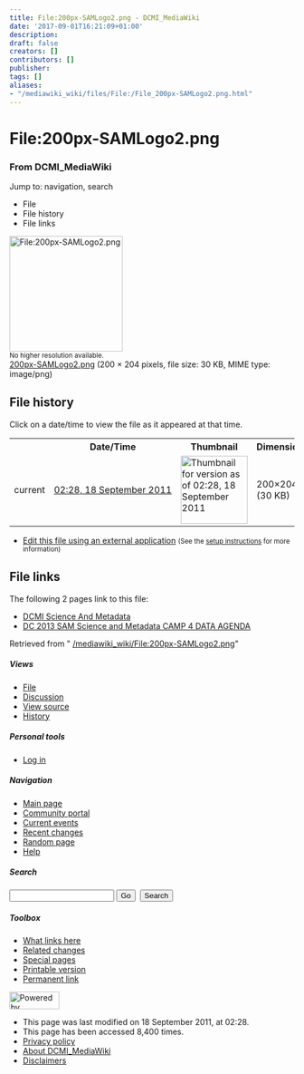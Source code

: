 ```yaml
---
title: File:200px-SAMLogo2.png - DCMI_MediaWiki
date: '2017-09-01T16:21:09+01:00'
description: 
draft: false
creators: []
contributors: []
publisher: 
tags: []
aliases:
- "/mediawiki_wiki/files/File:/File_200px-SAMLogo2.png.html"
---
```


<a id="top"></a>
# File:200px-SAMLogo2.png

### From DCMI\_MediaWiki

Jump to: navigation, search
<!-- start content -->
- File
- File history
- File links

 [<img alt="File:200px-SAMLogo2.png" src="/images/9/9c/200px-SAMLogo2.png" width="200" height="204">](/mediawiki_wiki/files/200px-SAMLogo2.png)  
<small>No higher resolution available.</small>  
 [200px-SAMLogo2.png](/images/9/9c/200px-SAMLogo2.png)‎ (200 × 204 pixels, file size: 30 KB, MIME type: image/png)
<!-- 
NewPP limit report
Preprocessor node count: 0/1000000
Post-expand include size: 0/2097152 bytes
Template argument size: 0/2097152 bytes
Expensive parser function count: 0/100
-->
## File history

Click on a date/time to view the file as it appeared at that time.

<table class="wikitable filehistory">
  <tr>
    <td></td>
    <th>Date/Time</th>
    <th>Thumbnail</th>
    <th>Dimensions</th>
    <th>User</th>
    <th>Comment</th>
  </tr>
  <tr>
    <td>current</td>
    <td class="filehistory-selected" style="white-space: nowrap;"><a href="/mediawiki_wiki/files/200px-SAMLogo2.png">02:28, 18 September 2011</a></td>
    <td><a href="/images/9/9c/200px-SAMLogo2.png"><img alt="Thumbnail for version as of 02:28, 18 September 2011" src="/images/9/9c/200px-SAMLogo2.png" width="118" height="120"></a></td>
    <td>200×204 <span style="white-space: nowrap;">(30 KB)</span>
    </td>
    <td>
      <a href="/index.php?title=User:JaneGreenberg&amp;action=edit&amp;redlink=1" class="new mw-userlink" title="User:JaneGreenberg (page does not exist)">JaneGreenberg</a> <span style="white-space: nowrap;"> <span class="mw-usertoollinks">(<a href="/index.php?title=User_talk:JaneGreenberg&amp;action=edit&amp;redlink=1" class="new" title="User talk:JaneGreenberg (page does not exist)">Talk</a> | <a href="/index.php/Special:Contributions/JaneGreenberg" title="Special:Contributions/JaneGreenberg">contribs</a>)</span></span>
    </td>
    <td></td>
  </tr>
</table>

  

- [Edit this file using an external application](/index.php?title=File:200px-SAMLogo2.png&action=edit&externaledit=true&mode=file "File:200px-SAMLogo2.png") <small>(See the <a href="http://www.mediawiki.org/wiki/Manual:External_editors" class="external text" rel="nofollow">setup instructions</a> for more information)</small>

## File links

The following 2 pages link to this file:

- [DCMI Science And Metadata](/index.php/DCMI_Science_And_Metadata "DCMI Science And Metadata")
- [DC 2013 SAM Science and Metadata CAMP 4 DATA AGENDA](/index.php/DC_2013_SAM_Science_and_Metadata_CAMP_4_DATA_AGENDA "DC 2013 SAM Science and Metadata CAMP 4 DATA AGENDA")

Retrieved from " [/mediawiki_wiki/File:200px-SAMLogo2.png](/mediawiki_wiki/files/File:/File:200px-SAMLogo2.png.html)"

<!-- end content -->

##### Views

- [File](/mediawiki_wiki/files/File:/File:200px-SAMLogo2.png.html)
- [Discussion](/index.php?title=File_talk:200px-SAMLogo2.png&action=edit&redlink=1 "Discussion about the content page [t]")
- [View source](/index.php?title=File:200px-SAMLogo2.png&action=edit "This page is protected.
You can view its source [e]")
- [History](/index.php?title=File:200px-SAMLogo2.png&action=history "Past revisions of this page [h]")

##### Personal tools

- [Log in](/index.php?title=Special:UserLogin&returnto=File:200px-SAMLogo2.png "You are encouraged to log in; however, it is not mandatory [o]")

<script type="text/javascript"> if (window.isMSIE55) fixalpha(); </script>

##### Navigation

- [Main page](/index.php/Main_Page "Visit the main page [z]")
- [Community portal](/index.php/DCMI_MediaWiki:Community_portal "About the project, what you can do, where to find things")
- [Current events](/index.php/DCMI_MediaWiki:Current_events "Find background information on current events")
- [Recent changes](/index.php/Special:RecentChanges "The list of recent changes in the wiki [r]")
- [Random page](/index.php/Special:Random "Load a random page [x]")
- [Help](/index.php/Help:Contents "The place to find out")

##### <label for="searchInput">Search</label>

<form action="/index.php" id="searchform">
				<input type="hidden" name="title" value="Special:Search">
				<input id="searchInput" title="Search DCMI_MediaWiki" accesskey="f" type="search" name="search">
				<input type="submit" name="go" class="searchButton" id="searchGoButton" value="Go" title="Go to a page with this exact name if exists"> 
				<input type="submit" name="fulltext" class="searchButton" id="mw-searchButton" value="Search" title="Search the pages for this text">
			</form>

##### Toolbox

- [What links here](/index.php/Special:WhatLinksHere/File:200px-SAMLogo2.png "List of all wiki pages that link here [j]")
- [Related changes](/index.php/Special:RecentChangesLinked/File:200px-SAMLogo2.png "Recent changes in pages linked from this page [k]")
- [Special pages](/index.php/Special:SpecialPages "List of all special pages [q]")
- [Printable version](/index.php?title=File:200px-SAMLogo2.png&printable=yes "Printable version of this page [p]")
- [Permanent link](/index.php?title=File:200px-SAMLogo2.png&oldid=1164 "Permanent link to this revision of the page")

<!-- end of the left (by default at least) column -->

 [<img src="/skins/common/images/poweredby_mediawiki_88x31.png" height="31" width="88" alt="Powered by MediaWiki">](http://www.mediawiki.org/)

- This page was last modified on 18 September 2011, at 02:28.
- This page has been accessed 8,400 times.
- [Privacy policy](/index.php/DCMI_MediaWiki:Privacy_policy "DCMI MediaWiki:Privacy policy")
- [About DCMI\_MediaWiki](/index.php/DCMI_MediaWiki:About "DCMI MediaWiki:About")
- [Disclaimers](/index.php/DCMI_MediaWiki:General_disclaimer "DCMI MediaWiki:General disclaimer")

<script>if (window.runOnloadHook) runOnloadHook();</script><!-- Served in 0.453 secs. -->
